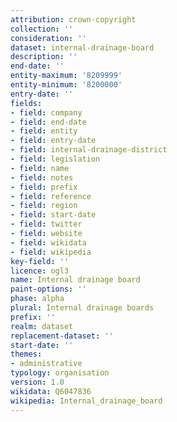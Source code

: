 ```yaml
---
attribution: crown-copyright
collection: ''
consideration: ''
dataset: internal-drainage-board
description: ''
end-date: ''
entity-maximum: '8209999'
entity-minimum: '8200000'
entry-date: ''
fields:
- field: company
- field: end-date
- field: entity
- field: entry-date
- field: internal-drainage-district
- field: legislation
- field: name
- field: notes
- field: prefix
- field: reference
- field: region
- field: start-date
- field: twitter
- field: website
- field: wikidata
- field: wikipedia
key-field: ''
licence: ogl3
name: Internal drainage board
paint-options: ''
phase: alpha
plural: Internal drainage boards
prefix: ''
realm: dataset
replacement-dataset: ''
start-date: ''
themes:
- administrative
typology: organisation
version: 1.0
wikidata: Q6047836
wikipedia: Internal_drainage_board
---
```

